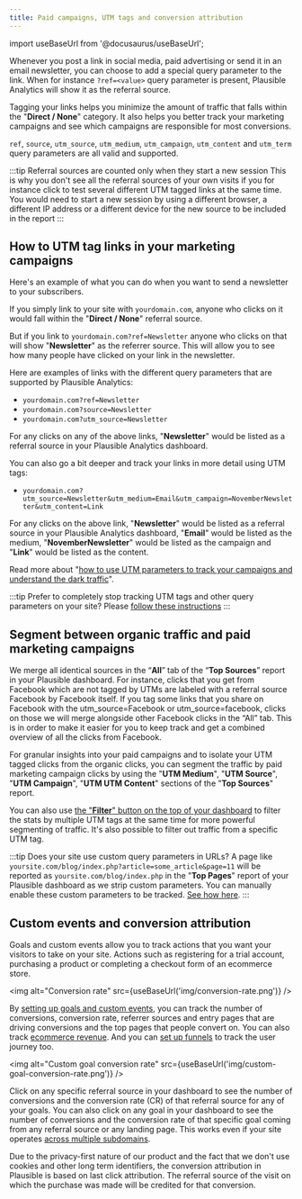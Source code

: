```yaml
---
title: Paid campaigns, UTM tags and conversion attribution
---
```


import useBaseUrl from '@docusaurus/useBaseUrl';

Whenever you post a link in social media, paid advertising or send it in an email newsletter, you can choose to add a special query parameter to the link. When for instance `?ref=<value>` query parameter is present, Plausible Analytics will show it as the referral source.

Tagging your links helps you minimize the amount of traffic that falls within the "**Direct / None**" category. It also helps you better track your marketing campaigns and see which campaigns are responsible for most conversions. 

`ref`, `source`, `utm_source`, `utm_medium`, `utm_campaign`, `utm_content` and `utm_term` query parameters are all valid and supported.

:::tip Referral sources are counted only when they start a new session
This is why you don't see all the referral sources of your own visits if you for instance click to test several different UTM tagged links at the same time. You would need to start a new session by using a different browser, a different IP address or a different device for the new source to be included in the report
:::

## How to UTM tag links in your marketing campaigns

Here's an example of what you can do when you want to send a newsletter to your subscribers. 

If you simply link to your site with `yourdomain.com`, anyone who clicks on it would fall within the "**Direct / None**" referral source. 

But if you link to `yourdomain.com?ref=Newsletter` anyone who clicks on that will show "**Newsletter**" as the referrer source. This will allow you to see how many people have clicked on your link in the newsletter.

Here are examples of links with the different query parameters that are supported by Plausible Analytics:

* `yourdomain.com?ref=Newsletter`
* `yourdomain.com?source=Newsletter`
* `yourdomain.com?utm_source=Newsletter`

For any clicks on any of the above links, "**Newsletter**" would be listed as a referral source in your Plausible Analytics dashboard. 

You can also go a bit deeper and track your links in more detail using UTM tags:

* `yourdomain.com?utm_source=Newsletter&utm_medium=Email&utm_campaign=NovemberNewsletter&utm_content=Link`

For any clicks on the above link, "**Newsletter**" would be listed as a referral source in your Plausible Analytics dashboard, "**Email**" would be listed as the medium, "**NovemberNewsletter**" would be listed as the campaign and "**Link**" would be listed as the content. 

Read more about "[how to use UTM parameters to track your campaigns and understand the dark traffic](https://plausible.io/blog/utm-tracking-tags)".

:::tip Prefer to completely stop tracking UTM tags and other query parameters on your site? 
Please [follow these instructions](stop-tracking-utm-tags.md)
:::

## Segment between organic traffic and paid marketing campaigns

We merge all identical sources in the “**All**” tab of the “**Top Sources**” report in your Plausible dashboard. For instance, clicks that you get from Facebook which are not tagged by UTMs are labeled with a referral source Facebook by Facebook itself. If you tag some links that you share on Facebook with the utm_source=Facebook or utm_source=facebook, clicks on those we will merge alongside other Facebook clicks in the “All” tab. This is in order to make it easier for you to keep track and get a combined overview of all the clicks from Facebook.

For granular insights into your paid campaigns and to isolate your UTM tagged clicks from the organic clicks, you can segment the traffic by paid marketing campaign clicks by using the "**UTM Medium**", "**UTM Source**", "**UTM Campaign**", "**UTM UTM Content**" sections of the "**Top Sources**" report.

You can also use [the "**Filter**" button on the top of your dashboard](filters-segments.md) to filter the stats by multiple UTM tags at the same time for more powerful segmenting of traffic. It's also possible to filter out traffic from a specific UTM tag.

:::tip Does your site use custom query parameters in URLs?
A page like `yoursite.com/blog/index.php?article=some_article&page=11` will be reported as `yoursite.com/blog/index.php` in the "**Top Pages**" report of your Plausible dashboard as we strip custom parameters. You can manually enable these custom parameters to be tracked. [See how here](custom-query-params.md).
:::

## Custom events and conversion attribution 

Goals and custom events allow you to track actions that you want your visitors to take on your site. Actions such as registering for a trial account, purchasing a product or completing a checkout form of an ecommerce store.

<img alt="Conversion rate" src={useBaseUrl('img/conversion-rate.png')} />

By [setting up goals and custom events](goal-conversions.md), you can track the number of conversions, conversion rate, referrer sources and entry pages that are driving conversions and the top pages that people convert on. You can also track [ecommerce revenue](ecommerce-revenue-tracking.md). And you can [set up funnels](funnel-analysis.md) to track the user journey too.

<img alt="Custom goal conversion rate" src={useBaseUrl('img/custom-goal-conversion-rate.png')} />

Click on any specific referral source in your dashboard to see the number of conversions and the conversion rate (CR) of that referral source for any of your goals. You can also click on any goal in your dashboard to see the number of conversions and the conversion rate of that specific goal coming from any referral source or any landing page. This works even if your site operates [across multiple subdomains](subdomain-hostname-filter.md).

Due to the privacy-first nature of our product and the fact that we don't use cookies and other long term identifiers, the conversion attribution in Plausible is based on last click attribution. The referral source of the visit on which the purchase was made will be credited for that conversion. 
